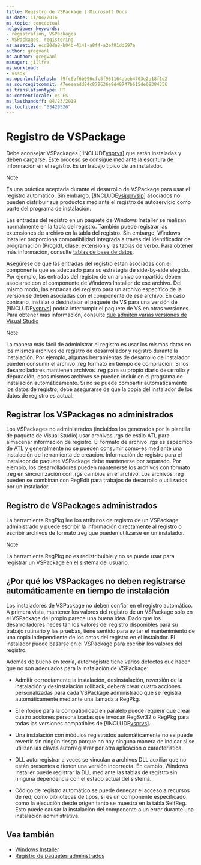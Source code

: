 ```yaml
---
title: Registro de VSPackage | Microsoft Docs
ms.date: 11/04/2016
ms.topic: conceptual
helpviewer_keywords:
- registration, VSPackages
- VSPackages, registering
ms.assetid: ecd20da8-b04b-4141-a8f4-a2ef91dd597a
author: gregvanl
ms.author: gregvanl
manager: jillfra
ms.workload:
- vssdk
ms.openlocfilehash: f9fc6bf6b096cfc5f961164abeb4703e2a18f1d2
ms.sourcegitcommit: 47eeeeadd84c879636e9d48747b615de69384356
ms.translationtype: HT
ms.contentlocale: es-ES
ms.lasthandoff: 04/23/2019
ms.locfileid: "63429526"
---
```

# <a name="vspackage-registration"></a>Registro de VSPackage
Debe aconsejar VSPackages [!INCLUDE[vsprvs](../../code-quality/includes/vsprvs_md.md)] que están instaladas y deben cargarse. Este proceso se consigue mediante la escritura de información en el registro. Es un trabajo típico de un instalador.

> [!NOTE]
> Es una práctica aceptada durante el desarrollo de VSPackage para usar el registro automático. Sin embargo, [!INCLUDE[vsipprvsip](../../extensibility/includes/vsipprvsip_md.md)] asociados no pueden distribuir sus productos mediante el registro de autoservicio como parte del programa de instalación.

 Las entradas del registro en un paquete de Windows Installer se realizan normalmente en la tabla del registro. También puede registrar las extensiones de archivo en la tabla del registro. Sin embargo, Windows Installer proporciona compatibilidad integrada a través del identificador de programación (ProgId), clase, extensión y las tablas de verbo. Para obtener más información, consulte [tablas de base de datos](/windows/desktop/Msi/database-tables).

 Asegúrese de que las entradas del registro están asociadas con el componente que es adecuado para su estrategia de side-by-side elegido. Por ejemplo, las entradas del registro de un archivo compartido deben asociarse con el componente de Windows Installer de ese archivo. Del mismo modo, las entradas del registro para un archivo específico de la versión se deben asociadas con el componente de ese archivo. En caso contrario, instalar o desinstalar el paquete de VS para una versión de [!INCLUDE[vsprvs](../../code-quality/includes/vsprvs_md.md)] podría interrumpir el paquete de VS en otras versiones. Para obtener más información, consulte [que admiten varias versiones de Visual Studio](../../extensibility/supporting-multiple-versions-of-visual-studio.md)

> [!NOTE]
> La manera más fácil de administrar el registro es usar los mismos datos en los mismos archivos de registro de desarrollador y registro durante la instalación. Por ejemplo, algunas herramientas de desarrollo de instalador pueden consumir el archivo .reg formato en tiempo de compilación. Si los desarrolladores mantienen archivos .reg para su propio diario desarrollo y depuración, esos mismos archivos se pueden incluir en el programa de instalación automáticamente. Si no se puede compartir automáticamente los datos de registro, debe asegurarse de que la copia del instalador de los datos de registro es actual.

## <a name="registering-unmanaged-vspackages"></a>Registrar los VSPackages no administrados
 Los VSPackages no administrados (incluidos los generados por la plantilla de paquete de Visual Studio) usar archivos .rgs de estilo ATL para almacenar información de registro. El formato de archivo .rgs es específico de ATL y generalmente no se pueden consumir como-es mediante una instalación de herramienta de creación. Información de registro para el instalador de paquete VSPackage debe mantenerse por separado. Por ejemplo, los desarrolladores pueden mantenerse los archivos con formato .reg en sincronización con .rgs cambios en el archivo. Los archivos .reg pueden se combinan con RegEdit para trabajos de desarrollo o utilizados por un instalador.

## <a name="registering-managed-vspackages"></a>Registro de VSPackages administrados
 La herramienta RegPkg lee los atributos de registro de un VSPackage administrado y puede escribir la información directamente al registro o escribir archivos de formato .reg que pueden utilizarse en un instalador.

> [!NOTE]
> La herramienta RegPkg no es redistribuible y no se puede usar para registrar un VSPackage en el sistema del usuario.

## <a name="why-vspackages-should-not-self-register-at-install-time"></a>¿Por qué los VSPackages no deben registrarse automáticamente en tiempo de instalación
 Los instaladores de VSPackage no deben confiar en el registro automático. A primera vista, mantener los valores del registro de un VSPackage solo en el VSPackage del propio parece una buena idea. Dado que los desarrolladores necesitan los valores del registro disponibles para su trabajo rutinario y las pruebas, tiene sentido para evitar el mantenimiento de una copia independiente de los datos del registro en el instalador. El instalador puede basarse en el VSPackage para escribir los valores del registro.

 Además de bueno en teoría, autorregistro tiene varios defectos que hacen que no son adecuados para la instalación de VSPackage:

- Admitir correctamente la instalación, desinstalación, reversión de la instalación y desinstalación rollback, deberá crear cuatro acciones personalizadas para cada VSPackage administrado que se registra automáticamente mediante una llamada a RegPkg.

- El enfoque para la compatibilidad en paralelo puede requerir que crear cuatro acciones personalizadas que invocan RegSvr32 o RegPkg para todas las versiones compatibles de [!INCLUDE[vsprvs](../../code-quality/includes/vsprvs_md.md)].

- Una instalación con módulos registrados automáticamente no se puede revertir sin ningún riesgo porque no hay ninguna manera de indicar si se utilizan las claves autorregistrar por otra aplicación o característica.

- DLL autorregistrar a veces se vinculan a archivos DLL auxiliar que no están presentes o tienen una versión incorrecta. En cambio, Windows Installer puede registrar la DLL mediante las tablas de registro sin ninguna dependencia con el estado actual del sistema.

- Código de registro automático se puede denegar el acceso a recursos de red, como bibliotecas de tipos, si es un componente especificado como la ejecución desde origen tanto se muestra en la tabla SelfReg. Esto puede causar la instalación del componente a un error durante una instalación administrativa.

## <a name="see-also"></a>Vea también
- [Windows Installer](/windows/desktop/Msi/windows-installer-portal)
- [Registro de paquetes administrados](https://msdn.microsoft.com/library/f69e0ea3-6a92-4639-8ca9-4c9c210e58a1)